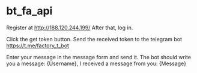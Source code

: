 # bt_fa_api

Register at http://188.120.244.199/
After that, log in.

Click the get token button.
Send the received token to the telegram bot
https://t.me/factory_t_bot

Enter your message in the message form and send it.
The bot should write you a message:
{Username}, I received a message from you:
{Message}
